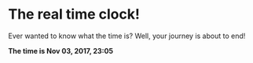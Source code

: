 # The real time clock!

Ever wanted to know what the time is? Well, your journey is about to end!

**The time is Nov 03, 2017, 23:05**